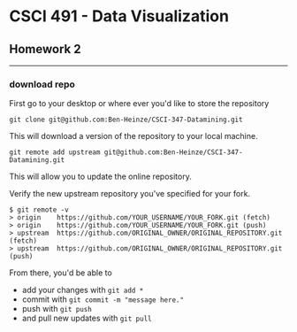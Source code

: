 # CSCI 491 - Data Visualization

## Homework 2

---
### download repo

First go to your desktop or where ever you'd like to store the repository

`git clone git@github.com:Ben-Heinze/CSCI-347-Datamining.git`

This will download a version of the repository to your local machine.

`git remote add upstream git@github.com:Ben-Heinze/CSCI-347-Datamining.git`

This will allow you to update the online repository. 

Verify the new upstream repository you've specified for your fork.

```
$ git remote -v
> origin    https://github.com/YOUR_USERNAME/YOUR_FORK.git (fetch)
> origin    https://github.com/YOUR_USERNAME/YOUR_FORK.git (push)
> upstream  https://github.com/ORIGINAL_OWNER/ORIGINAL_REPOSITORY.git (fetch)
> upstream  https://github.com/ORIGINAL_OWNER/ORIGINAL_REPOSITORY.git (push)
```

From there, you'd be able to
* add your changes with `git add *`
* commit with `git commit -m "message here."`
* push with `git push`
* and pull new updates with `git pull`
